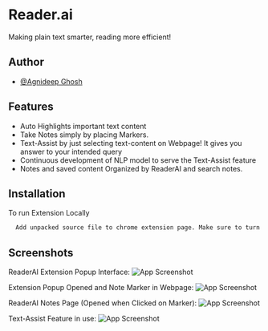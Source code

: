 
# Reader.ai

Making plain text smarter, reading more efficient!


## Author

- [@Agnideep Ghosh](https://www.linkedin.com/in/agnideep/)


## Features

- Auto Highlights important text content
- Take Notes simply by placing Markers.
- Text-Assist by just selecting text-content on Webpage! It gives you answer to your intended query
- Continuous development of NLP model to serve the Text-Assist feature
- Notes and saved content Organized by ReaderAI and search notes.




## Installation

To run Extension Locally

```bash
  Add unpacked source file to chrome extension page. Make sure to turn on Developer Mode.
```
    
## Screenshots

ReaderAI Extension Popup Interface:
![App Screenshot](https://i.imgur.com/XlsOYer.png)

Extension Popup Opened and Note Marker in Webpage:
![App Screenshot](https://i.imgur.com/aRJcmHC.png)

ReaderAI Notes Page (Opened when Clicked on Marker):
![App Screenshot](https://i.imgur.com/wnvrAIp.png)

Text-Assist Feature in use:
![App Screenshot](https://i.imgur.com/HKQw7DT.png)


